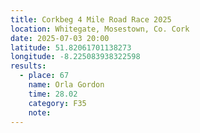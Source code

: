 ```yaml
---
title: Corkbeg 4 Mile Road Race 2025
location: Whitegate, Mosestown, Co. Cork
date: 2025-07-03 20:00
latitude: 51.82061701138273
longitude: -8.225083938322598
results:
  - place: 67
    name: Orla Gordon
    time: 28.02
    category: F35
    note: 
---
```

